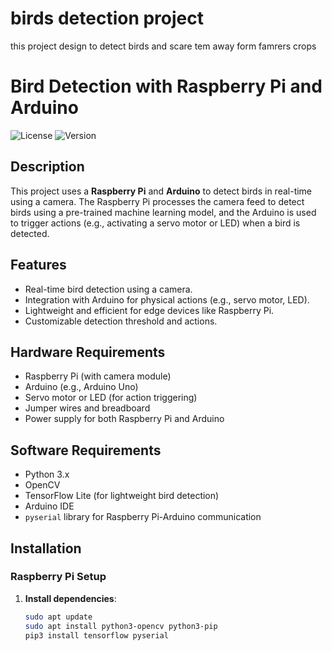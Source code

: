 # birds detection project
this project design to detect birds and scare tem away form famrers crops 
 # Bird Detection with Raspberry Pi and Arduino

![License](https://img.shields.io/badge/license-MIT-blue.svg)
![Version](https://img.shields.io/badge/version-1.0.0-green.svg)

## Description

This project uses a **Raspberry Pi** and **Arduino** to detect birds in real-time using a camera. The Raspberry Pi processes the camera feed to detect birds using a pre-trained machine learning model, and the Arduino is used to trigger actions (e.g., activating a servo motor or LED) when a bird is detected.

## Features

- Real-time bird detection using a camera.
- Integration with Arduino for physical actions (e.g., servo motor, LED).
- Lightweight and efficient for edge devices like Raspberry Pi.
- Customizable detection threshold and actions.

## Hardware Requirements

- Raspberry Pi (with camera module)
- Arduino (e.g., Arduino Uno)
- Servo motor or LED (for action triggering)
- Jumper wires and breadboard
- Power supply for both Raspberry Pi and Arduino

## Software Requirements

- Python 3.x
- OpenCV
- TensorFlow Lite (for lightweight bird detection)
- Arduino IDE
- `pyserial` library for Raspberry Pi-Arduino communication

## Installation

### Raspberry Pi Setup

1. **Install dependencies**:
   ```bash
   sudo apt update
   sudo apt install python3-opencv python3-pip
   pip3 install tensorflow pyserial
